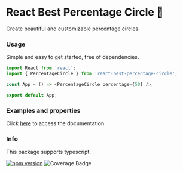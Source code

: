# React Best Percentage Circle 🚀

<p>Create beautiful and customizable percentage circles.<p>
  
### Usage

Simple and easy to get started, free of dependencies.

```js
import React from 'react';
import { PercentageCircle } from 'react-best-percentage-circle';

const App = () => <PercentageCircle percentage={50} />;

export default App;
```

### Examples and properties

Click [here](https://lucas-fernando.vercel.app/react-best-percentage-circle) to access the documentation.

### Info

This package supports typescript.

[![npm version](https://badge.fury.io/js/react-best-percentage-circle.svg)](https://badge.fury.io/js/react-best-percentage-circle)
![Coverage Badge](https://img.shields.io/endpoint?url=https://gist.githubusercontent.com/lucasfernando06/a6028b603fcf63561fea47d4cb1df3b2/raw/react-best-percentage-circle__heads_main.json)
